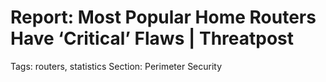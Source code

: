 # Report: Most Popular Home Routers Have ‘Critical’ Flaws | Threatpost

Tags: routers, statistics
Section: Perimeter Security